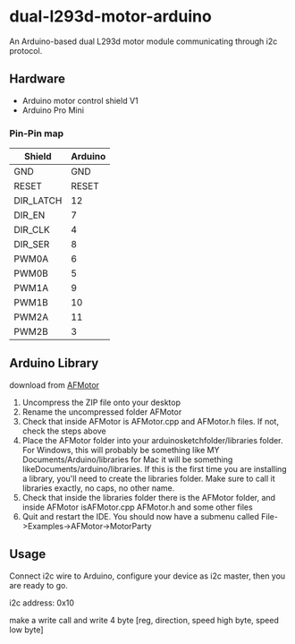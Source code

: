 dual-l293d-motor-arduino
========================
An Arduino-based dual L293d motor module communicating through i2c protocol.

Hardware
--------
- Arduino motor control shield V1
- Arduino Pro Mini

### Pin-Pin map
Shield|Arduino
-------|------
GND|GND
RESET|RESET
DIR_LATCH|12
DIR_EN|7
DIR_CLK|4
DIR_SER|8
PWM0A|6
PWM0B|5
PWM1A|9
PWM1B|10
PWM2A|11
PWM2B|3

Arduino Library
--------------

download from [AFMotor](https://github.com/adafruit/Adafruit-Motor-Shield-library/zipball/master)

1. Uncompress the ZIP file onto your desktop
2. Rename the uncompressed folder AFMotor
3. Check that inside AFMotor is AFMotor.cpp and AFMotor.h files. If not, check the steps above
4. Place the AFMotor folder into your arduinosketchfolder/libraries folder. For Windows, this will probably be something like MY Documents/Arduino/libraries for Mac it will be something likeDocuments/arduino/libraries. If this is the first time you are installing a library, you'll need to create the libraries folder. Make sure to call it libraries exactly, no caps, no other name.
5. Check that inside the libraries folder there is the AFMotor folder, and inside AFMotor isAFMotor.cpp AFMotor.h and some other files
6. Quit and restart the IDE. You should now have a submenu called File->Examples->AFMotor->MotorParty

Usage
-----

Connect i2c wire to Arduino, configure your device as i2c master, then you are ready to go.

i2c address: 0x10

make a write call and write 4 byte [reg, direction, speed high byte, speed low byte]
